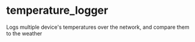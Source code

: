 # temperature_logger
Logs multiple device's temperatures over the network, and compare them to the weather
